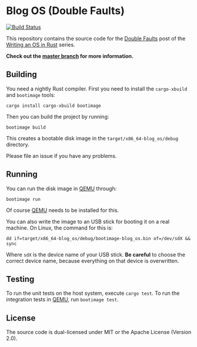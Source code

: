 # Blog OS (Double Faults)

[![Build Status](https://travis-ci.org/phil-opp/blog_os.svg?branch=post-07)](https://travis-ci.org/phil-opp/blog_os/branches)

This repository contains the source code for the [Double Faults][post] post of the [Writing an OS in Rust](https://os.phil-opp.com) series.

[post]: https://os.phil-opp.com/double-fault-exceptions/

**Check out the [master branch](https://github.com/phil-opp/blog_os) for more information.**

## Building

You need a nightly Rust compiler. First you need to install the `cargo-xbuild` and `bootimage` tools:

```
cargo install cargo-xbuild bootimage
```

Then you can build the project by running:

```
bootimage build
```

This creates a bootable disk image in the `target/x86_64-blog_os/debug` directory.

Please file an issue if you have any problems.

## Running

You can run the disk image in [QEMU] through:

[QEMU]: https://www.qemu.org/

```
bootimage run
```

Of course [QEMU] needs to be installed for this.

You can also write the image to an USB stick for booting it on a real machine. On Linux, the command for this is:

```
dd if=target/x86_64-blog_os/debug/bootimage-blog_os.bin of=/dev/sdX && sync
```

Where `sdX` is the device name of your USB stick. **Be careful** to choose the correct device name, because everything on that device is overwritten.

## Testing

To run the unit tests on the host system, execute `cargo test`. To run the integration tests in [QEMU], run `bootimage test`.

## License
The source code is dual-licensed under MIT or the Apache License (Version 2.0).
